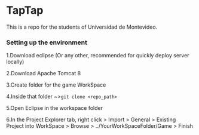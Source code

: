 # TapTap

This is a repo for the students of Universidad de Montevideo.

### Setting up the environment
1.Download eclipse (Or any other, recommended for quickly deploy server locally)

2.Download Apache Tomcat 8

3.Create folder for the game WorkSpace

4.Inside that folder ~>`git clone <repo_path>`

5.Open Eclipse in the workspace folder

6.In the Project Explorer tab, right click > Import > General > Existing Project into WorkSpace > Browse > ../YourWorkSpaceFolder/Game > Finish 
	








